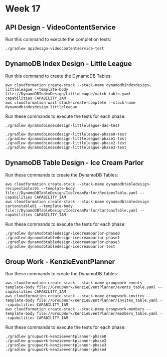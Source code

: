 # Week 17

## API Design - VideoContentService

Run this command to execute the completion tests:

```
./gradlew apidesign-videocontentservice-test
```


## DynamoDB Index Design - Little League

Run this command to create the DynamoDB Tables:

```
aws cloudformation create-stack --stack-name dynamodbindexdesign-littleleague --template-body file://DynamoDBIndexDesign/LittleLeague/match_table.yaml --capabilities CAPABILITY_IAM
aws cloudformation wait stack-create-complete --stack-name dynamodbindexdesign-littleleague
```

Run these commands to execute the tests for each phase:

```
./gradlew dynamodbindexdesign-littleleague-dao-test 

./gradlew dynamodbindexdesign-littleleague-phase0-test
./gradlew dynamodbindexdesign-littleleague-phase1-test
./gradlew dynamodbindexdesign-littleleague-phase2-test
./gradlew dynamodbindexdesign-littleleague-phase3-test
```


## DynamoDB Table Design - Ice Cream Parlor

Run these commands to create the DynamoDB Tables:

```
aws cloudformation create-stack --stack-name dynamodbtabledesign-recipestables01 --template-body file://DynamoDBTableDesign/IceCreamParlor/RecipesTable.yaml --capabilities CAPABILITY_IAM
aws cloudformation create-stack --stack-name dynamodbtabledesign-cartonstable01 --template-body file://DynamoDBTableDesign/IceCreamParlor/CartonsTable.yaml --capabilities CAPABILITY_IAM
```

Run these commands to execute the tests for each phase:

```
./gradlew dynamodbtabledesign-icecreamparlor-phase0
./gradlew dynamodbtabledesign-icecreamparlor-phase1
./gradlew dynamodbtabledesign-icecreamparlor-phase3
./gradlew dynamodbtabledesign-icecreamparlor-test 
```

## Group Work - KenzieEventPlanner

Run these commands to create the DynamoDB Tables:

```
aws cloudformation create-stack --stack-name groupwork-events --template-body file://GroupWork/KenzieEventPlanner/events_table.yaml --capabilities CAPABILITY_IAM
aws cloudformation create-stack --stack-name groupwork-invites --template-body file://GroupWork/KenzieEventPlanner/invites_table.yaml --capabilities CAPABILITY_IAM
aws cloudformation create-stack --stack-name groupwork-members --template-body file://GroupWork/KenzieEventPlanner/members_table.yaml --capabilities CAPABILITY_IAM
```

Run these commands to execute the tests for each phase:

```
./gradlew groupwork-kenzieeventplanner-phase0
./gradlew groupwork-kenzieeventplanner-phase2
./gradlew groupwork-kenzieeventplanner-phase3
./gradlew groupwork-kenzieeventplanner-phase4
```
